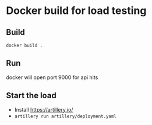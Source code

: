 # Docker build for load testing

## Build

    docker build .

## Run

docker will open port 9000 for api hits

## Start the load
+ Install https://artillery.io/
+ `artillery run artillery/deployment.yaml `